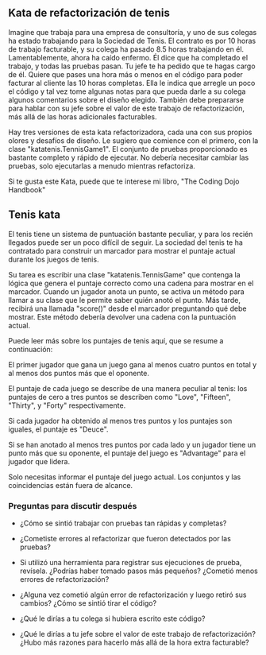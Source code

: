## Kata de refactorización de tenis
Imagine que trabaja para una empresa de consultoría, y uno de sus colegas ha estado trabajando para la Sociedad de Tenis. El contrato es por 10 horas de trabajo facturable, y su colega ha pasado 8.5 horas trabajando en él. Lamentablemente, ahora ha caído enfermo. Él dice que ha completado el trabajo, y todas las pruebas pasan. Tu jefe te ha pedido que te hagas cargo de él. Quiere que pases una hora más o menos en el código para poder facturar al cliente las 10 horas completas. Ella le indica que arregle un poco el código y tal vez tome algunas notas para que pueda darle a su colega algunos comentarios sobre el diseño elegido. También debe prepararse para hablar con su jefe sobre el valor de este trabajo de refactorización, más allá de las horas adicionales facturables.



Hay tres versiones de esta kata refactorizadora, cada una con sus propios olores y desafíos de diseño. Le sugiero que comience con el primero, con la clase "katatenis.TennisGame1". El conjunto de pruebas proporcionado es bastante completo y rápido de ejecutar. No debería necesitar cambiar las pruebas, solo ejecutarlas a menudo mientras refactoriza.



Si te gusta este Kata, puede que te interese mi libro, "The Coding Dojo Handbook"



## Tenis kata
El tenis tiene un sistema de puntuación bastante peculiar, y para los recién llegados puede ser un poco difícil de seguir. La sociedad del tenis te ha contratado para construir un marcador para mostrar el puntaje actual durante los juegos de tenis.



Su tarea es escribir una clase "katatenis.TennisGame" que contenga la lógica que genera el puntaje correcto como una cadena para mostrar en el marcador. Cuando un jugador anota un punto, se activa un método para llamar a su clase que le permite saber quién anotó el punto. Más tarde, recibirá una llamada "score()" desde el marcador preguntando qué debe mostrar. Este método debería devolver una cadena con la puntuación actual.



Puede leer más sobre los puntajes de tenis aquí, que se resume a continuación:



El primer jugador que gana un juego gana al menos cuatro puntos en total y al menos dos puntos más que el oponente.

El puntaje de cada juego se describe de una manera peculiar al tenis: los puntajes de cero a tres puntos se describen como "Love", "Fifteen", "Thirty", y "Forty" respectivamente.

Si cada jugador ha obtenido al menos tres puntos y los puntajes son iguales, el puntaje es "Deuce".

Si se han anotado al menos tres puntos por cada lado y un jugador tiene un punto más que su oponente, el puntaje del juego es "Advantage" para el jugador que lidera.

Solo necesitas informar el puntaje del juego actual. Los conjuntos y las coincidencias están fuera de alcance.



### Preguntas para discutir después
- ¿Cómo se sintió trabajar con pruebas tan rápidas y completas?

- ¿Cometiste errores al refactorizar que fueron detectados por las pruebas?

- Si utilizó una herramienta para registrar sus ejecuciones de prueba, revísela. ¿Podrías haber tomado pasos más pequeños? ¿Cometió menos errores de refactorización?

- ¿Alguna vez cometió algún error de refactorización y luego retiró sus cambios? ¿Cómo se sintió tirar el código?

- ¿Qué le dirías a tu colega si hubiera escrito este código?

- ¿Qué le dirías a tu jefe sobre el valor de este trabajo de refactorización? ¿Hubo más razones para hacerlo más allá de la hora extra facturable?